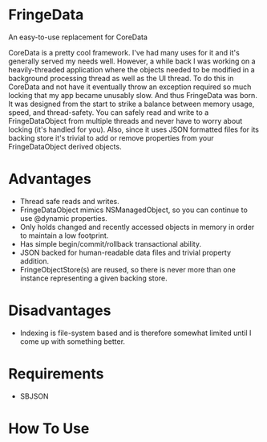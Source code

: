 FringeData
==========

An easy-to-use replacement for CoreData

CoreData is a pretty cool framework. I've had many uses for it and it's generally served my needs well.
However, a while back I was working on a heavily-threaded application where the objects needed to
be modified in a background processing thread as well as the UI thread. To do this in CoreData and not
have it eventually throw an exception required so much locking that my app became unusably slow.
And thus FringeData was born. It was designed from the start to strike a balance between memory usage, speed,
and thread-safety. You can safely read and write to a FringeDataObject from multiple threads and never have
to worry about locking (it's handled for you). Also, since it uses JSON formatted files for its backing store
it's trivial to add or remove properties from your FringeDataObject derived objects.

Advantages
==========
* Thread safe reads and writes.
* FringeDataObject mimics NSManagedObject, so you can continue to use @dynamic properties.
* Only holds changed and recently accessed objects in memory in order to maintain a low footprint.
* Has simple begin/commit/rollback transactional ability.
* JSON backed for human-readable data files and trivial property addition.
* FringeObjectStore(s) are reused, so there is never more than one instance representing a given backing store.

Disadvantages
=============
* Indexing is file-system based and is therefore somewhat limited until I come up with something better.

Requirements
============
* SBJSON

How To Use
==========

